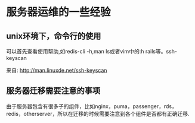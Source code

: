 # 服务器运维的一些经验
## unix环境下，命令行的使用
可以首先查看使用帮助,如redis-cli -h,man ls或者vim中的:h rails等。ssh-keyscan

来自: http://man.linuxde.net/ssh-keyscan
## 服务器迁移需要注意的事项
由于服务器包含有很多子的组件，比如nginx，puma，passenger，rds，redis，otherserver，所以在迁移的时候需要注意到各个组件是否都有正确迁移.
